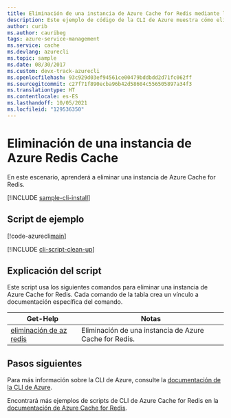 ```yaml
---
title: Eliminación de una instancia de Azure Cache for Redis mediante la CLI de Azure
description: Este ejemplo de código de la CLI de Azure muestra cómo eliminar una instancia de Azure Cache for Redis mediante el comando az redis delete.
author: curib
ms.author: cauribeg
tags: azure-service-management
ms.service: cache
ms.devlang: azurecli
ms.topic: sample
ms.date: 08/30/2017
ms.custom: devx-track-azurecli
ms.openlocfilehash: 93c929d03ef94561ce00479bddbdd2d71fc062ff
ms.sourcegitcommit: c27f71f890ecba96b42d58604c556505897a34f3
ms.translationtype: HT
ms.contentlocale: es-ES
ms.lasthandoff: 10/05/2021
ms.locfileid: "129536350"
---
```

# <a name="delete-an-azure-cache-for-redis"></a>Eliminación de una instancia de Azure Redis Cache

En este escenario, aprenderá a eliminar una instancia de Azure Cache for Redis.

[!INCLUDE [sample-cli-install](../../../includes/sample-cli-install.md)]

## <a name="sample-script"></a>Script de ejemplo

[!code-azurecli[main](../../../cli_scripts/redis-cache/delete-cache/delete-cache.sh "Azure Cache for Redis")]

[!INCLUDE [cli-script-clean-up](../includes/redis-cli-script-clean-up.md)]

## <a name="script-explanation"></a>Explicación del script

Este script usa los siguientes comandos para eliminar una instancia de Azure Cache for Redis. Cada comando de la tabla crea un vínculo a documentación específica del comando.

| Get-Help | Notas |
|---|---|
| [eliminación de az redis](/cli/azure/redis) | Eliminación de una instancia de Azure Cache for Redis. |


## <a name="next-steps"></a>Pasos siguientes

Para más información sobre la CLI de Azure, consulte la [documentación de la CLI de Azure](/cli/azure).

Encontrará más ejemplos de scripts de CLI de Azure Cache for Redis en la [documentación de Azure Cache for Redis](../cli-samples.md).
